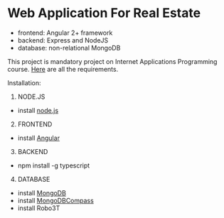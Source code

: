 # Web Application For Real Estate

- frontend: Angular 2+ framework 
- backend: Express and NodeJS 
- database: non-relational MongoDB 

This project is mandatory project on Internet Applications Programming course.
[Here](https://github.com/jelenabakicc/Web-Application-For-Real-Estate/blob/main/IR3PIA_2020_2021_projekat_jun-jul.pdf) are all the requirements.

Installation:

1. NODE.JS
- install [node.js](https://nodejs.org/en/) 
2. FRONTEND
- install [Angular](https://angular.io/) 
3. BACKEND
- npm install -g typescript

4. DATABASE
- install [MongoDB](https://www.mongodb.com/docs/)
- install [MongoDBCompass](https://www.mongodb.com/products/compass)
- install Robo3T





 
